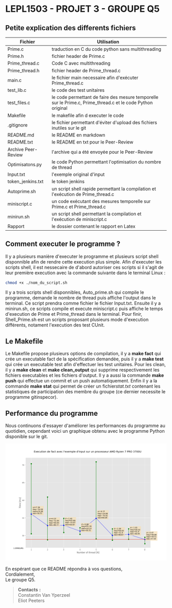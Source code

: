 # LEPL1503 - PROJET 3 - GROUPE Q5

## Petite explication des differents fichiers

|Fichier|Utilisation|
|---|---|
|Prime.c|traduction en C du code python sans multithreading|
|Prime.h|fichier header de Prime.c|
|Prime_thread.c|Code C avec multithreading|
|Prime_thread.h|fichier header de Prime_thread.c|
|main.c|le fichier main necessaire afin d'exécuter Prime_thread.c|
|test_lib.c|le code des test unitaires|
|test_files.c|le code permettant de faire des mesure temporelle sur le Prime.c, Prime_thread.c et le code Python original|
|Makefile|le makefile afin d executer le code|
|.gitignore|le fichier permettant d'éviter d'upload des fichiers inutiles sur le git|
|README.md|le README en markdown|
|README.txt|le README en txt pour le Peer-Review|
|Archive Peer-Review|l'archive qui a été envoyée pour le Peer-Review|
|Optimisatons.py|le code Python permettant l'optimisation du nombre de thread|
|Input.txt|l'exemple original d'input|
|token_jenkins.txt|le token jenkins|
|Autoprime.sh|un script shell rapide permettant la compilation et l'exécution de Prime_thread.c|
|miniscript.c|un code exécutant des mesures temporelle sur Prime.c et Prime_thread.c|
|minirun.sh|un script shell permettant la compilation et l'exécution de miniscript.c|
|Rapport|le dossier contenant le rapport en Latex|

## Comment executer le programme ?

Il y a plusieurs manière d'executer le programme et plusieurs script shell disponnible afin de rendre cette execution plus simple. Afin d'executer les scripts shell, il est nessecaire de d'abord autoriser ces scripts si il s'agit de leur première execution avec la commande suivante dans le terminal Linux :

``` bash
chmod +x ./nom_du_script.sh
```

Il y a trois scripts shell disponnibles, Auto_prime.sh qui compile le programme, demande le nombre de thread puis affiche l'output dans le terminal. Ce script prendra comme fichier le fichier Input.txt. Ensuite il y a minirun.sh, ce scripts compile et execute miniscript.c puis affiche le temps d'execution de Prime et Prime_thread dans le terminal. Pour finir, Shell_Prime.sh est un scripts proposant plusieurs mode d'execution différents, notament l'execution des test CUnit.

## Le Makefile

Le Makefile propose plusieurs options de compilation, il y a **make fact** qui crée un executable fact de la spécification demandée, puis il y a **make test** qui crée un executable test afin d'effectuer les test unitaires. Pour les clean, il y a **make clean** et **make clean_output** qui supprime respectivement les fichiers executables et les fichiers d'output. Il y a aussi la commande **make push** qui effectue un commit et un push automatiquement. Enfin il y a la commande **make stat** qui permet de créer un fichier*stat.txt* contenant les statistiques de participation des membre du groupe (ce dernier necessite le programme gitinspecor).

## Performance du programme

Nous continuons d'essayer d'améliorer les performances du programme au quotidien, cependant voici un graphique obtenu avec le programme Python disponible sur le git.

![Graph](https://raw.githubusercontent.com/Eliot-P/public_png/master/Graph2.png)

En espérant que ce README répondra à vos questions,\
Cordialement,\
Le groupe Q5.


>**Contacts** **:**\
>Constantin Van Yperzeel\
>Eliot Peeters